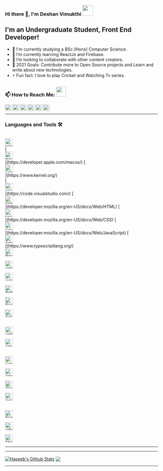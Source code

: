 ### Hi there 👋, I'm Deshan Vimukthi <img src="https://img.icons8.com/color/96/000000/sri-lanka.png" height="35"/>

## I'm an Undergraduate Student, Front End Developer! 

- 🔭 I'm currently studying a BSc.(Hons) Computer Science.
- 🌱 I’m currently learning ReactJs and Firebase.
- 👯 I’m looking to collaborate with other content creators.
- 🥅 2021 Goals: Contribute more to Open Source projects and Learn and write about new technologies.
- ⚡ Fun fact: I love to play Cricket and Watching Tv series.

### 📫 How to Reach Me: <img src="https://media.giphy.com/media/LnQjpWaON8nhr21vNW/giphy.gif" height="32">

<!-- [<img align="left" alt="Sabesan" height="22px" src="./SocialLogo/Web.png" />][website] -->
[<img align="left" alt="Sabesan | Facebook" height="22px" src="https://img.icons8.com/fluent/240/000000/facebook-new.png"/>][facebook]
[<img align="left" alt="Sabesan | Instagram" height="22px" src="https://img.icons8.com/fluent/240/000000/instagram-new.png"/>][instagram]
[<img align="left" alt="Sabesan | Messenger" height="22px" src="https://img.icons8.com/fluent/240/000000/facebook-messenger--v2.png"/>][messenger]
[<img align="left" alt="Sabesan | LinkedIn" height="22px" src="https://img.icons8.com/fluent/240/000000/linkedin.png"/>][linkedin]
[<img align="left" alt="Sabesan | Skype" height="22px" src="https://img.icons8.com/color/240/000000/skype--v1.png"/>][skype]
[<img align="left" alt="Sabesan | Telegram" height="22px" src="https://img.icons8.com/color/240/000000/telegram-app--v1.png"/>][telegram]


<br />    


---

### Languages and Tools 🛠️

<code>
<img alt="windows" width="26px" src="https://img.icons8.com/color/240/000000/windows-10.png"/>
</code>
[<code>
<img alt="macos" width="26px" src="https://img.icons8.com/officel/160/000000/mac-logo.png">
</code>](https://developer.apple.com/macos/)
[<code>
<img alt="linux" width="26px" src="https://img.icons8.com/color/96/000000/linux.png">
</code>](https://www.kernel.org/)
<br />
[<code>
<img alt="visual studio code" width="26px" src="https://img.icons8.com/fluent/240/000000/visual-studio-code-2019.png" />
</code>](https://code.visualstudio.com/)
[<code>
<img alt="html5" width="26px" src="https://img.icons8.com/color/240/000000/html-5.png">
</code>](https://developer.mozilla.org/en-US/docs/Web/HTML)
[<code>
<img alt="css3" width="26px" src="https://img.icons8.com/color/240/000000/css3.png">
</code>](https://developer.mozilla.org/en-US/docs/Web/CSS)
[<code>
<img alt="javascript" width="26px" src="https://img.icons8.com/color/240/000000/javascript.png" />
</code>](https://developer.mozilla.org/en-US/docs/Web/JavaScript)
[<code>
<img alt="typescript" width="26px" src="https://img.icons8.com/color/240/000000/typescript.png">
</code>](https://www.typescriptlang.org/)
<code>
<img alt="ReactJs" width="26px" src="https://img.icons8.com/color/240/000000/react-native.png"/>
</code>
<code>
<img alt="angularjs" width="26px" src="https://img.icons8.com/color/240/000000/angularjs.png"/>
</code>
<code>
<img alt="vue-js" width="26px" src="https://img.icons8.com/color/240/000000/vue-js.png"/>
</code>
<code>
<img alt="Node.js" width="26px" src="https://img.icons8.com/color/240/000000/nodejs.png">
</code>
<code>
<img alt="Firebase" width="26px" src="https://img.icons8.com/color/240/000000/firebase.png"/>
</code>
<code>
<img alt="Git" width="26px" src="https://img.icons8.com/color/240/000000/git.png">
</code>
<br />
<code>
<img alt="android" width="26px" src="https://img.icons8.com/color/240/000000/android-os.png"/>
</code>
<code>
<img alt="ios" width="26px" src="https://img.icons8.com/color/240/000000/ios-logo.png"/>
</code>
<br />
<code>
<img alt="java" width="26px" src="https://img.icons8.com/color/240/000000/java-coffee-cup-logo--v1.png"/>
</code>
<code>
<img alt="react-native" width="26px" src="https://img.icons8.com/color/240/000000/react-native.png"/>
</code>
<code>
<img alt="flutter" width="26px" src="https://img.icons8.com/color/240/000000/flutter.png"/>
</code>
<code>
<img alt="swift" width="26px" src="https://img.icons8.com/color/240/000000/swift.png"/>
</code>
<br />
<code>
<img alt="Figma" width="26px" src="https://img.icons8.com/fluent/240/000000/figma.png"/>
</code>
<code>
<img alt="adobeXD" width="26px" src="https://img.icons8.com/color/240/000000/adobe-xd--v1.png"/>
</code>
<code>
<img alt="Sketch" width="26px" src="https://img.icons8.com/plasticine/200/000000/sketch.png"/>
</code>

---

<!-- ### Certifications 🏅

- [DataBricks: Fundamentals of Big Data](https://academy.databricks.com/elearning/INT-INBD-v1-SP)
- [Codecademy: Data Scientist Career Path](https://www.codecademy.com/learn/paths/data-science)
- [Kaggle: Python](https://www.kaggle.com/learn/python)
- [Coursera: AI For Eveyone](https://www.coursera.org/learn/ai-for-everyone)
- [DigiSkill: Graphic Designer](https://digiskills.pk/CourseDetails.aspx?Id=GRD101)

---

### Competencies 🤹 

- Python Programmer.
- BI analytics Dashboard using Power BI.
- Data Extraction using Beautiful Soup and Selenium.
- Exploratory Data Analysis using Pandas.
- Data Visualization Matplotlib and Seaborn.
- Predictive Analytics/Machine Learning (Supervised/Unsupervised) using Scikit-Learn and PyCaret.
- Deep Learning with TensorFlow.
- Amazon Web Service (AWS) using Sagemaker.
- Backend Development using Django and Flask.

---

### Experiences 💼

- Data Science & Bussiness Analyst at The Spark Foundation - part of sparks foundation as an internee of Data Science & business analytics to work on different projects. -->

---

<!-- _NOTE: Top languages don't indicate my skill level or something like that, it's a GitHub metric of which languages I have the most code on github_ -->

<a href="https://github-readme-stats.vercel.app/api?username=dvimukthi&show_icons=true&hide_border=true&count_private=true&include_all_commits=true&theme=radical">
<img align="center" alt="Haseeb's Github Stats" src="https://github-readme-stats.vercel.app/api?username=dvimukthi&show_icons=true&hide_border=true&count_private=true&include_all_commits=true&theme=radical" /></a>
<a href="https://github-readme-stats.vercel.app/api/top-langs/?username=dvimukthi&layout=compact&theme=radical">
  <img align="center" src="https://github-readme-stats.vercel.app/api/top-langs/?username=dvimukthi&layout=compact&theme=radical" />
</a>

---

<!--<p align=center>                           
  <img align=center  src="https://visitor-badge.laobi.icu/badge?page_id=dvimukthi.dvimukthi" alt="Visitors">                     
</p> -->


[linkedin]: https://www.linkedin.com/in/deshan-v-1b09b9205/
[messenger]: https://m.me/vimukthi.samarasekera
[telegram]: https://t.me/dvimukthi
[skype]: https://join.skype.com/invite/WZNoPmh3fKRT
[facebook]: https://www.facebook.com/vimukthi.samarasekera/
[instagram]: https://www.instagram.com/d_vimukth_i/
